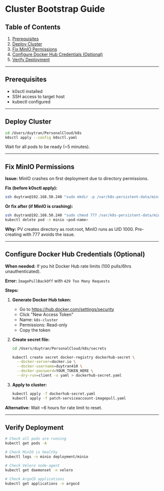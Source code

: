 # Cluster Bootstrap Guide

## Table of Contents
1. [Prerequisites](#prerequisites)
2. [Deploy Cluster](#deploy-cluster)
3. [Fix MinIO Permissions](#fix-minio-permissions)
4. [Configure Docker Hub Credentials (Optional)](#configure-docker-hub-credentials-optional)
5. [Verify Deployment](#verify-deployment)

---

## Prerequisites

- k0sctl installed
- SSH access to target host
- kubectl configured

---

## Deploy Cluster

```bash
cd /Users/duytran/PersonalCloud/k8s
k0sctl apply --config k0sctl.yaml
```

Wait for all pods to be ready (~5 minutes).

---

## Fix MinIO Permissions

**Issue:** MinIO crashes on first deployment due to directory permissions.

**Fix (before k0sctl apply):**
```bash
ssh duytran@192.168.50.240 "sudo mkdir -p /var/k8s-persistent-data/minio && sudo chmod 777 /var/k8s-persistent-data/minio"
```

**Or fix after (if MinIO is crashing):**
```bash
ssh duytran@192.168.50.240 "sudo chmod 777 /var/k8s-persistent-data/minio"
kubectl delete pod -n minio <pod-name>
```

**Why:** PV creates directory as root:root, MinIO runs as UID 1000. Pre-creating with 777 avoids the issue.

---

## Configure Docker Hub Credentials (Optional)

**When needed:** If you hit Docker Hub rate limits (100 pulls/6hrs unauthenticated).

**Error:** `ImagePullBackOff` with `429 Too Many Requests`

**Steps:**

1. **Generate Docker Hub token:**
   - Go to https://hub.docker.com/settings/security
   - Click "New Access Token"
   - Name: `k8s-cluster`
   - Permissions: Read-only
   - Copy the token

2. **Create secret file:**
   ```bash
   cd /Users/duytran/PersonalCloud/k8s/secrets

   kubectl create secret docker-registry dockerhub-secret \
     --docker-server=docker.io \
     --docker-username=duytran410 \
     --docker-password=YOUR_TOKEN_HERE \
     --dry-run=client -o yaml > dockerhub-secret.yaml
   ```

3. **Apply to cluster:**
   ```bash
   kubectl apply -f dockerhub-secret.yaml
   kubectl apply -f patch-serviceaccount-imagepull.yaml
   ```

**Alternative:** Wait ~6 hours for rate limit to reset.

---

## Verify Deployment

```bash
# Check all pods are running
kubectl get pods -A

# Check MinIO is healthy
kubectl logs -n minio deployment/minio

# Check Velero node-agent
kubectl get daemonset -n velero

# Check ArgoCD applications
kubectl get applications -n argocd
```
